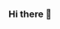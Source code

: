 ### Hi there 👋

<!--
**Digitalrupee/DigitalRupee** is a ✨ _special_ ✨ repository because its `README.md` (this file) appears on your GitHub profile.
##ABOUT DIGITAL RUPEE###
Digital Rupee In the ever-evolving landscape of digital currencies, 
the Digital Rupee Token emerges as a groundbreaking initiative, designed to revolutionize the way we transact, invest, and engage with the global financial ecosystem. 
As a decentralized digital currency built on the Binance Smart Chain (BSC) Digital Rupee embodies the vision of creating a stable, secure, 
and accessible medium of exchange with a strong emphasis on fostering financial inclusion
Our ultimate future goal is to provide a an interactive marketplace for goods And services across border payment
as Digital Rupee Token which promotes the accessibility of true information to be readily available to everyone & to reduce some of the issues faced by regular payment system
Digital rupee distinguishes itself by anchoring its total supply directly to the current year (2024) population of India. 
This innovative model ensures stability and long-term predictability, 
eliminating the need for additional minting and establishing a fixed and transparent token supply making Rupee a reliable digital currency for payment
The Digital Rupee envisions a future where decentralized finance (DeFi) and blockchain technology catalyze financial inclusion on a global scale By providing a stable and efficient digital currency, 
we aim to empower individuals, businesses, and communities to participate in the new era of borderless, accessible, and transparent finance
 
- 🔭 I’m currently working on ...
- 🌱 I’m currently learning ...
- 👯 I’m looking to collaborate on ...
- 🤔 I’m looking for help with ...
- 💬 Ask me about ...
- 📫 How to reach me: ...
- 😄 Pronouns: ...
- ⚡ Fun fact: ...
-->
